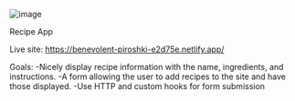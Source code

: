 ![image](https://github.com/allansantos7/recipe-app/assets/83974830/86fe86ce-26fd-45d5-9228-b73ce5839e38)


Recipe App

Live site: https://benevolent-piroshki-e2d75e.netlify.app/

Goals:
  -Nicely display recipe information with the name, ingredients, and instructions. 
  -A form allowing the user to add recipes to the site and have those displayed.
  -Use HTTP and custom hooks for form submission
